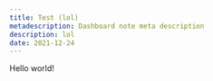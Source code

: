 ```yaml
---
title: Test (lol)
metadescription: Dashboard note meta description
description: lol
date: 2021-12-24
---
```


Hello world!

